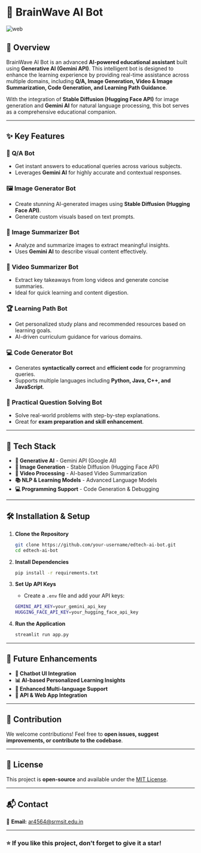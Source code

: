 # 🚀 BrainWave AI Bot

![web](https://github.com/user-attachments/assets/fad3e25d-2220-4c51-b022-18d77a039aef)


## 🎯 Overview
BrainWave AI Bot is an advanced **AI-powered educational assistant** built using **Generative AI (Gemini API)**. This intelligent bot is designed to enhance the learning experience by providing real-time assistance across multiple domains, including **Q/A, Image Generation, Video & Image Summarization, Code Generation, and Learning Path Guidance**.

With the integration of **Stable Diffusion (Hugging Face API)** for image generation and **Gemini AI** for natural language processing, this bot serves as a comprehensive educational companion.

---
## ✨ Key Features

### 📌 **Q/A Bot**
- Get instant answers to educational queries across various subjects.
- Leverages **Gemini AI** for highly accurate and contextual responses.

### 🖼️ **Image Generator Bot**
- Create stunning AI-generated images using **Stable Diffusion (Hugging Face API)**.
- Generate custom visuals based on text prompts.

### 📝 **Image Summarizer Bot**
- Analyze and summarize images to extract meaningful insights.
- Uses **Gemini AI** to describe visual content effectively.

### 🎥 **Video Summarizer Bot**
- Extract key takeaways from long videos and generate concise summaries.
- Ideal for quick learning and content digestion.

### 🏆 **Learning Path Bot**
- Get personalized study plans and recommended resources based on learning goals.
- AI-driven curriculum guidance for various domains.

### 💻 **Code Generator Bot**
- Generates **syntactically correct** and **efficient code** for programming queries.
- Supports multiple languages including **Python, Java, C++, and JavaScript**.

### 📖 **Practical Question Solving Bot**
- Solve real-world problems with step-by-step explanations.
- Great for **exam preparation and skill enhancement**.

---
## 🚀 Tech Stack
- **🧠 Generative AI** - Gemini API (Google AI)
- **🎨 Image Generation** - Stable Diffusion (Hugging Face API)
- **🎥 Video Processing** - AI-based Video Summarization
- **📚 NLP & Learning Models** - Advanced Language Models
- **💻 Programming Support** - Code Generation & Debugging

---
## 🛠️ Installation & Setup

1. **Clone the Repository**
   ```sh
   git clone https://github.com/your-username/edtech-ai-bot.git
   cd edtech-ai-bot
   ```

2. **Install Dependencies**
   ```sh
   pip install -r requirements.txt
   ```

3. **Set Up API Keys**
   - Create a `.env` file and add your API keys:
   ```sh
   GEMINI_API_KEY=your_gemini_api_key
   HUGGING_FACE_API_KEY=your_hugging_face_api_key
   ```

4. **Run the Application**
   ```sh
   streamlit run app.py
   ```

---
## 🎯 Future Enhancements
- **💬 Chatbot UI Integration**
- **📊 AI-based Personalized Learning Insights**
- **📌 Enhanced Multi-language Support**
- **🔗 API & Web App Integration**

---
## 🤝 Contribution
We welcome contributions! Feel free to **open issues, suggest improvements, or contribute to the codebase**.

---
## 📜 License
This project is **open-source** and available under the [MIT License](LICENSE).

---
## 📬 Contact
📧 **Email:** ar4564@srmsit.edu.in


---
### ⭐ If you like this project, don't forget to give it a star!

